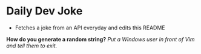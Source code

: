 
# Daily Dev Joke

- Fetches a joke from an API everyday and edits this README

**How do you generate a random string?**
*Put a Windows user in front of Vim and tell them to exit.*
